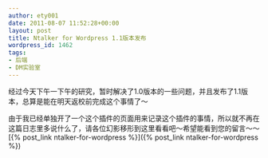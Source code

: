 ```yaml
---
author: ety001
date: 2011-08-07 11:52:28+00:00
layout: post
title: Ntalker for Wordpress 1.1版本发布
wordpress_id: 1462
tags:
- 后端
- DM实验室
---
```


经过今天下午一下午的研究，暂时解决了1.0版本的一些问题，并且发布了1.1版本，总算是能在明天返校前完成这个事情了～

由于我已经单独开了一个这个插件的页面用来记录这个插件的事情，所以就不再在这篇日志里多说什么了，请各位幻影移形到这里看看吧～希望能看到您的留言～～[{% post_link ntalker-for-wordpress %}]({% post_link ntalker-for-wordpress %})
